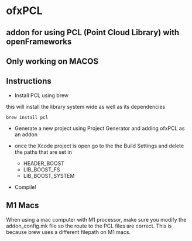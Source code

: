 # ofxPCL
## addon for using PCL (Point Cloud Library) with openFrameworks 

## Only working on MACOS

## Instructions 

* Install PCL using brew

this will install the library system wide as well as its dependencies
```
brew install pcl
```



* Generate a new project using Project Generator and adding ofxPCL as an addon

* once the Xcode project is open go to the the Build Settings and delete the paths that are set in 
    * HEADER_BOOST
    * LIB_BOOST_FS
    * LIB_BOOST_SYSTEM

* Compile!

## M1 Macs
When using a mac computer with M1 processor, make sure you modify the addon_config.mk file so the route to the PCL files are correct.
This is because brew uses a different filepath on M1 macs.
